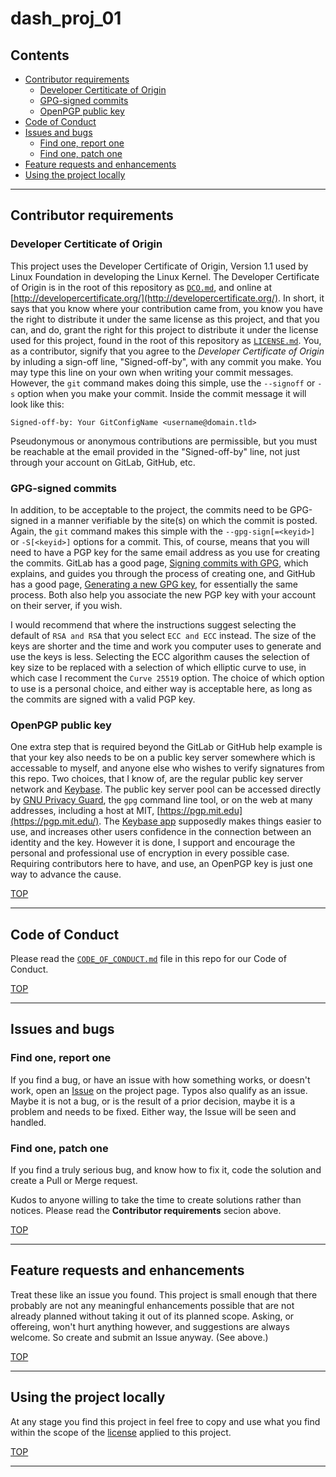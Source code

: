 # dash_proj_01

## Contents

-  [Contributor requirements](#contributor-requirements)
   -  [Developer Certiticate of Origin](#developer-certiticate-of-origin)
   -  [GPG-signed commits](#gpg-signed-commits)
   -  [OpenPGP public key](#openpgp-public-key)
-  [Code of Conduct](#code-of-conduct)
-  [Issues and bugs](#issues-and-bugs)
   -  [Find one, report one](#find-one-report-one)
   -  [Find one, patch one](#find-one-patch-one)
-  [Feature requests and enhancements](#feature-requests-and-enhancements)
-  [Using the project locally](#using-the-project-locally)

---

## Contributor requirements

### Developer Certiticate of Origin

This project uses the Developer Certificate of Origin, Version 1.1 used by Linux Foundation in developing the Linux Kernel. The Developer Certificate of Origin is in the root of this repository as [`DCO.md`](./DCO.md), and online at [http://developercertificate.org/](http://developercertificate.org/). In short, it says that you know where your contribution came from, you know you have the right to distribute it under the same license as this project, and that you can, and do, grant the right for this project to distribute it under the license used for this project, found in the root of this repository as [`LICENSE.md`](./LICENSE.md). You, as a contributor, signify that you agree to the _Developer Certificate of Origin_ by inluding a sign-off line, "Signed-off-by", with any commit you make. You may type this line on your own when writing your commit messages. However, the `git` command makes doing this simple, use the `--signoff` or `-s` option when you make your commit. Inside the commit message it will look like this:

    Signed-off-by: Your GitConfigName <username@domain.tld>

Pseudonymous or anonymous contributions are permissible, but you must be reachable at the email provided in the "Signed-off-by" line, not just through your account on GitLab, GitHub, etc.

### GPG-signed commits

In addition, to be acceptable to the project, the commits need to be GPG-signed in a manner verifiable by the site(s) on which the commit is posted. Again, the `git` command makes this simple with the `--gpg-sign[=<keyid>]` or `-S[<keyid>]` options for a commit. This, of course, means that you will need to have a PGP key for the same email address as you use for creating the commits. GitLab has a good page, [Signing commits with GPG](https://gitlab.com/help/user/project/repository/gpg_signed_commits/index.md), which explains, and guides you through the process of creating one, and GitHub has a good page, [Generating a new GPG key](https://help.github.com/articles/generating-a-new-gpg-key/), for essentially the same process. Both also help you associate the new PGP key with your account on their server, if you wish.

I would recommend that where the instructions suggest selecting the default of `RSA and RSA` that you select `ECC and ECC` instead. The size of the keys are shorter and the time and work you computer uses to generate and use the keys is less. Selecting the ECC algorithm causes the selection of key size to be replaced with a selection of which elliptic curve to use, in which case I recomment the `Curve 25519` option. The choice of which option to use is a personal choice, and either way is acceptable here, as long as the commits are signed with a valid PGP key.

### OpenPGP public key

One extra step that is required beyond the GitLab or GitHub help example is that your key also needs to be on a public key server somewhere which is accessable to myself, and anyone else who wishes to verify signatures from this repo. Two choices, that I know of, are the regular public key server network and [Keybase](https://keybase.io/). The public key server pool can be accessed directly by [GNU Privacy Guard](https://www.gnupg.org/), the `gpg` command line tool, or on the web at many addresses, including a host at MIT, [https://pgp.mit.edu](https://pgp.mit.edu/). The [Keybase app](https://keybase.io/download) supposedly makes things easier to use, and increases other users confidence in the connection between an identity and the key. However it is done, I support and encourage the personal and professional use of encryption in every possible case. Requiring contributors here to have, and use, an OpenPGP key is just one way to advance the cause.

[TOP](#contents)

---

## Code of Conduct

Please read the [`CODE_OF_CONDUCT.md`](./CODE_OF_CONDUCT.md) file in this repo for our Code of Conduct.

[TOP](#contents)

---

## Issues and bugs

### Find one, report one

If you find a bug, or have an issue with how something works, or doesn't work, open an [Issue](../../issues) on the project page. Typos also qualify as an issue. Maybe it is not a bug, or is the result of a prior decision, maybe it is a problem and needs to be fixed. Either way, the Issue will be seen and handled.

### Find one, patch one

If you find a truly serious bug, and know how to fix it, code the solution and create a Pull or Merge request.

Kudos to anyone willing to take the time to create solutions rather than notices. Please read the __Contributor requirements__ secion above.

[TOP](#contents)

---

## Feature requests and enhancements

Treat these like an issue you found. This project is small enough that there probably are not any meaningful enhancements possible that are not already planned without taking it out of its planned scope. Asking, or offereing, won't hurt anything however, and suggestions are always welcome. So create and submit an Issue anyway. (See above.)

[TOP](#contents)

---

## Using the project locally

At any stage you find this project in feel free to copy and use what you find within the scope of the [license](./LICENSE.md) applied to this project.

[TOP](#contents)

---

